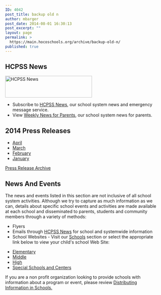 ```yaml
---
ID: 4042
post_title: backup old n
author: mbarger
post_date: 2014-08-01 16:30:13
post_excerpt: ""
layout: page
permalink: >
  https://main.hocoschools.org/archive/backup-old-n/
published: true
---
```

<h2>HCPSS News</h2>
<a href="https://www.hcpssnews.com/" target="_blank"><img src="/f/column_rt/hcpssnews.gif" alt="HCPSS News" width="280" height="70" /></a>
<ul>
	<li>Subscribe to <a href="https://www.hcpssnews.com/" target="_blank">HCPSS News</a>, our school system news and emergency message service.</li>
	<li>View <a href="newsletter/index.shtml">Weekly News for Parents</a>, our school system news for parents.</li>
</ul>
<h2>2014 Press Releases</h2>
<ul>
	<li><a href="releases2014_04apr.shtml">April</a></li>
	<li><a href="releases2014_03mar.shtml">March</a></li>
	<li><a href="releases2014_02feb.shtml">February</a></li>
	<li><a href="releases2014_01jan.shtml">January</a></li>
</ul>
<a href="archive.shtml">Press Release Archive</a>
<h2>News And Events</h2>
The news and events listed in this section are not inclusive of all school system activities. Although we try to capture as much information as we can, details about specific school events and activities are made available at each school and disseminated to parents, students and community members through a variety of methods:
<ul>
	<li>Flyers</li>
	<li>Emails through <a href="https://www.hcpssnews.com/" target="_blank">HCPSS News</a> for school and systemwide information</li>
	<li>School Websites - Visit our <a href="../schools/">Schools</a> section or select the appropriate link below to view your child's school Web Site:</li>
</ul>
<ul>
	<li><a href="/schools/elementary-schools/">Elementary</a></li>
	<li><a href="/schools/middle-schools/">Middle</a></li>
	<li><a href="/schools/high-schools/">High</a></li>
	<li><a href="/schools/special-schools/">Special Schools and Centers </a></li>
</ul>
If you are a non profit organization looking to provide schools with information about a program or event, please review <a href="/parents/distributing-information/">Distributing Information in Schools.</a>